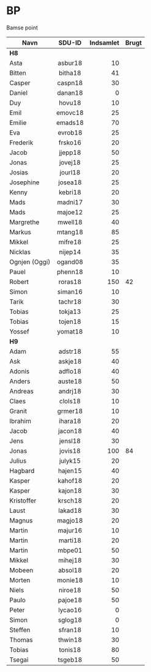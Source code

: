 # BP 
Bamse point
 
| Navn		| SDU-ID  | Indsamlet	| Brugt | 
| ------------- | :-----: | ----------: | ----- | 
| **H8** 	|         | 		| 	| 
| Asta  	| asbur18 | 10 		|       | 
| Bitten 	| bitha18 | 41 		| 	|
| Casper 	| caspn18 | 30 		| 	|
| Daniel 	| danan18 | 0 		| 	| 
| Duy 		| hovu18  | 10 		| 	| 
| Emil 		| emovc18 | 25 		| 	| 
| Emilie 	| emads18 | 70 		| 	| 
| Eva 		| evrob18 | 25 		| 	| 
| Frederik 	| frsko16 | 20 		| 	| 
| Jacob 	| jjepp18 | 50 		| 	| 
| Jonas 	| jovej18 | 25 		| 	| 
| Josias 	| jourl18 | 20 		| 	| 
| Josephine 	| josea18 | 25 		| 	| 
| Kenny 	| kebri18 | 20 		| 	| 
| Mads 		| madni17 | 30 		| 	| 
| Mads 		| majoe12 | 25 		| 	| 
| Margrethe 	| mwell18 | 40 		| 	| 
| Markus 	| mtang18 | 85 		| 	| 
| Mikkel 	| mifre18 | 25 		| 	| 
| Nicklas 	| nijep14 | 35 		| 	| 
| Ognjen (Oggi) | ogand08 | 35 		| 	| 
| Pauel 	| phenn18 | 10 		| 	| 
| Robert 	| roras18 | 150 	| 42    |
| Simon 	| siman16 | 10 		| 	|
| Tarik 	| tachr18 | 30 		| 	|
| Tobias 	| tokja13 | 25 		| 	|
| Tobias 	| tojen18 | 15 		| 	|
| Yossef 	| yomat18 | 10 		| 	|
| **H9** 	|         | 		| 	| 
| Adam 		| adstr18 | 55 		| 	|
| Ask 		| askje18 | 40 		| 	|
| Adonis 	| adflo18 | 40 		| 	|
| Anders 	| auste18 | 50 		| 	|
| Andreas 	| andrj18 | 30 		| 	|
| Claes 	| clols18 | 10 		| 	|
| Granit 	| grmer18 | 10 		| 	|
| Ibrahim 	| ihara18 | 20 		| 	|
| Jacob 	| jacon18 | 40 		| 	|
| Jens 		| jensl18 | 30 		| 	|
| Jonas 	| jovis18 | 100 	| 84 	|
| Julius 	| julyk15 | 20 		| 	|
| Hagbard 	| hajen15 | 40 		| 	|
| Kasper 	| kahof18 | 20 		| 	|
| Kasper 	| kajon18 | 30 		| 	|
| Kristoffer 	| krsch18 | 20 		| 	|
| Laust 	| lakad18 | 30 		| 	|
| Magnus 	| magjo18 | 20 		| 	|
| Martin 	| majur16 | 10 		| 	|
| Martin 	| marti18 | 20 		| 	|
| Martin 	| mbpe01  | 50 		| 	|
| Mikkel 	| mihej18 | 30 		| 	|
| Mobeen 	| absol18 | 20 		| 	|
| Morten 	| monie18 | 10 		| 	|
| Niels 	| niroe18 | 50 		| 	|
| Paulo 	| pajoe18 | 50 		| 	|
| Peter 	| lycao16 | 0  		| 	|
| Simon 	| sglog18 | 0  		| 	|
| Steffen 	| sfran18 | 10 		| 	|
| Thomas 	| thwin18 | 30 		| 	|
| Tobias 	| tonis18 | 80 		| 	|
| Tsegai 	| tsgeb18 | 50 		| 	|
